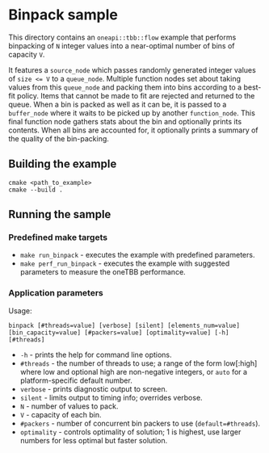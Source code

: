 # Binpack sample
This directory contains an `oneapi::tbb::flow` example that performs binpacking of `N` integer values into a near-optimal number of bins of capacity `V`.

It features a `source_node` which passes randomly generated integer values of `size <= V` to a `queue_node`. Multiple function nodes set about taking values from this `queue_node` and packing them into bins according to a best-fit policy. Items that cannot be made to fit are rejected and returned to the queue. When a bin is packed as well as it can be, it is passed to a `buffer_node` where it waits to be picked up by another `function_node`. This final function node gathers stats about the bin and optionally prints its contents. When all bins are accounted for, it optionally prints a summary of the quality of the bin-packing.

## Building the example
```
cmake <path_to_example>
cmake --build .
```

## Running the sample
### Predefined make targets
* `make run_binpack` - executes the example with predefined parameters.
* `make perf_run_binpack` - executes the example with suggested parameters to measure the oneTBB performance.

### Application parameters
Usage:
```
binpack [#threads=value] [verbose] [silent] [elements_num=value] [bin_capacity=value] [#packers=value] [optimality=value] [-h] [#threads]
```
* `-h` - prints the help for command line options.
* `#threads` - the number of threads to use; a range of the form low\[:high\] where low and optional high are non-negative integers, or `auto` for a platform-specific default number.
* `verbose` - prints diagnostic output to screen.
* `silent` - limits output to timing info; overrides verbose.
* `N` - number of values to pack.
* `V` - capacity of each bin.
* `#packers` - number of concurrent bin packers to use (`default=#threads`).
* `optimality` - controls optimality of solution; 1 is highest, use larger numbers for less optimal but faster solution.
